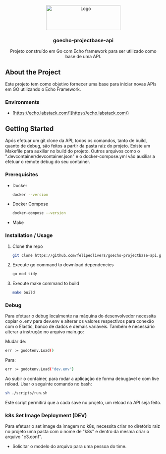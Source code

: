 <br />
<p align="center">
    <a href="#">
        <img src="https://cdn.labstack.com/images/echo-logo.svg" alt="Logo" width="240" height="80">
    </a>
    <h3 align="center">goecho-projectbase-api</h3>

   <p align="center">
        Projeto construído em Go com Echo framework para ser utilizado como base de uma API.
   </p>
</p>

<!-- ABOUT THE PROJECT -->
## About the Project

Este projeto tem como objetivo fornecer uma base para iniciar novas APIs em GO utilizando o Echo Framework.



### Environments

* [https://echo.labstack.com/](https://echo.labstack.com/)



<!-- GETTING STARTED -->
## Getting Started

Após efetuar um git clone da API, todos os comandos, tanto de build, quanto de debug, são feitos a partir da pasta raiz do projeto.
Existe um Makefile para auxiliar no build do projeto.
Outros arquivos como o ".devcontainer/devcontainer.json" e o docker-compose.yml vão auxiliar a efetuar o remote debug do seu container.

### Prerequisites

* Docker
  ```sh
  docker --version
  ```

* Docker Compose
  ```sh
  docker-compose --version
  ```  

* Make


### Installation / Usage

1. Clone the repo
   ```sh
   git clone https://github.com/felipeolivers/goecho-projectbase-api.git
   ```

2. Execute go command to download dependencies
   ```sh
   go mod tidy
   ```

3. Execute make command to build
   ```sh
   make build
   ```

### Debug
Para efetuar o debug localmente na máquina do desenvolvedor necessita copiar o .env para dev.env e alterar os valores respectivos para conexão com o Elastic, banco de dados e demais variáveis.
Também é necessário alterar a instrução no arquivo main.go: 

Mudar de:
   ```sh
  err := godotenv.Load()
   ```
Para:
   ```sh
  err := godotenv.Load("dev.env")
   ``` 

Ao subir o container, para rodar a aplicação de forma debugável e com live reload.
Usar o seguinte comando no bash:
   ```sh
  sh ./scripts/run.sh 
   ```
Este script permitirá que a cada save no projeto, um reload na API seja feito.

### k8s Set Image Deployment (DEV)
Para efetuar o set image da imagem no k8s, necessita criar no diretório raiz no projeto uma pasta com o nome de "k8s" e dentro da mesma criar o arquivo "c3.conf".
* Solicitar o modelo do arquivo para uma pessoa do time.   